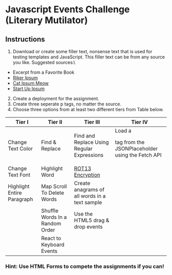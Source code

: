 # Javascript Events Challenge (Literary Mutilator)
## Instructions
1. Download or create some filler text, nonsense text that is used for testing templates and JavaScript. This filler text can be from any source you like. Suggested sources:\
* Excerpt from a Favorite Book
* [Riker Ipsum](http://www.rikeripsum.com)
* [Cat Ipsum Meow](http://www.catipsum.com/)
* [Start Up Ipsum](https://startupsum.com/)
2. Create a deployment for the assignment.
3. Create three seperate p tags, no matter the source.
4. Choose three options from at least two different tiers from Table below.

| Tier I                     	| Tier II                         	| Tier III                                              	| Tier IV                                                        	|
|----------------------------	|---------------------------------	|-------------------------------------------------------	|----------------------------------------------------------------	|
| Change Text Color          	| Find & Replace                  	| Find and Replace Using Regular Expressions            	| Load a <p> tag from the   JSONPlaceholder  using the Fetch API 	|
| Change Text Font           	| Highlight Word                  	| [ROT13 Encryption](https://www.wikiwand.com/en/ROT13) 	|                                                                	|
| Highlight Entire Paragraph 	| Map Scroll To Delete Words      	| Create anagrams of all words in a text sample         	|                                                                	|
|                            	| Shuffle Words In a Random Order 	| Use the HTML5 drag & drop events                      	|                                                                	|
|                            	| React to Keyboard Events        	|                                                       	| |

### Hint: Use HTML Forms to compete the assignments if you can!
